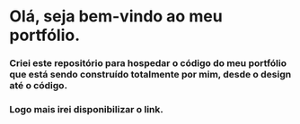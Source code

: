 # Olá, seja bem-vindo ao meu portfólio.

### Criei este repositório para hospedar o código do meu portfólio que está sendo construído totalmente por mim, desde o design até o código.
### Logo mais irei disponibilizar o link.
